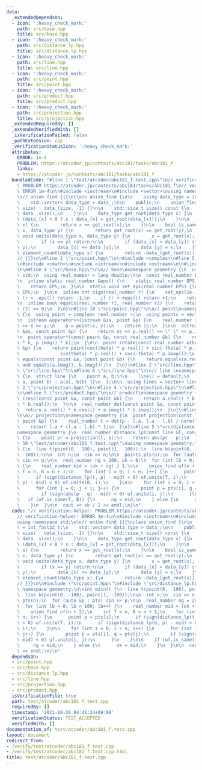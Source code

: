 ```yaml
---
data:
  _extendedDependsOn:
  - icon: ':heavy_check_mark:'
    path: src/base.hpp
    title: src/base.hpp
  - icon: ':heavy_check_mark:'
    path: src/distance_lp.hpp
    title: src/distance_lp.hpp
  - icon: ':heavy_check_mark:'
    path: src/line.hpp
    title: src/line.hpp
  - icon: ':heavy_check_mark:'
    path: src/point.hpp
    title: src/point.hpp
  - icon: ':heavy_check_mark:'
    path: src/product.hpp
    title: src/product.hpp
  - icon: ':heavy_check_mark:'
    path: src/projection.hpp
    title: src/projection.hpp
  _extendedRequiredBy: []
  _extendedVerifiedWith: []
  _isVerificationFailed: false
  _pathExtension: cpp
  _verificationStatusIcon: ':heavy_check_mark:'
  attributes:
    ERROR: 1e-4
    PROBLEM: https://atcoder.jp/contests/abc181/tasks/abc181_f
    links:
    - https://atcoder.jp/contests/abc181/tasks/abc181_f
  bundledCode: "#line 1 \"test/atcoder/abc181_f.test.cpp\"\n// verification-helper:\
    \ PROBLEM https://atcoder.jp/contests/abc181/tasks/abc181_f\n// verification-helper:\
    \ ERROR 1e-4\n\n#include <iostream>\n#include <vector>\nusing namespace std;\n\
    \n// union find {{{\nclass union_find {\n\n    using data_type = int_fast32_t;\n\
    \    std::vector< data_type > data_;\n\n    public:\n    union_find(std::size_t\
    \ size) : data_(size, -1) {}\n\n    std::size_t size() const {\n        return\
    \ data_.size();\n    }\n\n    data_type get_root(data_type x) {\n        return\
    \ (data_[x] < 0 ? x : data_[x] = get_root(data_[x]));\n    }\n\n    bool is_root(data_type\
    \ x) {\n        return x == get_root(x);\n    }\n\n    bool is_same(data_type\
    \ x, data_type y) {\n        return get_root(x) == get_root(y);\n    }\n\n   \
    \ void unite(data_type x, data_type y) {\n        x = get_root(x); y = get_root(y);\n\
    \        if (x == y) return;\n\n        if (data_[x] > data_[y]) std::swap(x,\
    \ y);\n        data_[x] += data_[y];\n        data_[y] = x;\n    }\n\n    data_type\
    \ element_count(data_type x) {\n        return -data_[get_root(x)];\n    }\n};\n\
    // }}}\n\n#line 2 \"src/point.hpp\"\n\n#include <complex>\n#line 5 \"src/point.hpp\"\
    \n#include <cmath>\n#include <istream>\n#include <ostream>\n\n#line 2 \"src/base.hpp\"\
    \n\n#line 4 \"src/base.hpp\"\n\n// base\nnamespace geometry {\n  using namespace\
    \ std;\n  using real_number = long double;\n\n  const real_number PI = acosl(-1);\n\
    \n  inline static real_number &eps() {\n    static real_number EPS = 1e-10;\n\
    \    return EPS;\n  }\n\n  static void set_eps(real_number EPS) {\n    eps() =\
    \ EPS;\n  }\n\n  inline int sign(real_number r) {\n    set_eps(1e-10);\n    if\
    \ (r < -eps()) return -1;\n    if (r > +eps()) return +1;\n    return 0;\n  }\n\
    \n  inline bool equals(real_number r1, real_number r2) {\n    return sign(r1 -\
    \ r2) == 0;\n  }\n}\n#line 10 \"src/point.hpp\"\n\n// point\nnamespace geometry\
    \ {\n  using point = complex< real_number >;\n  using points = vector< point >;\n\
    \n  istream &operator>>(istream &is, point &p) {\n    real_number x, y;\n    is\
    \ >> x >> y;\n    p = point(x, y);\n    return is;\n  }\n\n  ostream &operator<<(ostream\
    \ &os, const point &p) {\n    return os << p.real() << \" \" << p.imag();\n  }\n\
    \n  point operator*(const point &p, const real_number &k) {\n    return point(p.real()\
    \ * k, p.imag() * k);\n  }\n\n  point rotate(const real_number &theta, const point\
    \ &p) {\n    return point(cos(theta) * p.real() + sin(-theta) * p.imag(),\n  \
    \               sin(theta) * p.real() + cos(-theta) * p.imag());\n  }\n\n  bool\
    \ equals(const point &a, const point &b) {\n    return equals(a.real(), b.real())\
    \ and equals(a.imag(), b.imag());\n  }\n}\n#line 2 \"src/line.hpp\"\n\n#line 4\
    \ \"src/line.hpp\"\n\n#line 6 \"src/line.hpp\"\n\n// line \nnamespace geometry\
    \ {\n  struct line {\n    point a, b;\n\n    line() = default;\n    line(point\
    \ a, point b) : a(a), b(b) {}\n  };\n\n  using lines = vector< line >;\n}\n#line\
    \ 2 \"src/projection.hpp\"\n\n#line 4 \"src/projection.hpp\"\n\n#line 2 \"src/product.hpp\"\
    \n\n#line 5 \"src/product.hpp\"\n\n// product\nnamespace geometry {\n  real_number\
    \ cross(const point &a, const point &b) {\n    return a.real() * b.imag() - a.imag()\
    \ * b.real();\n  }\n\n  real_number dot(const point &a, const point &b) {\n  \
    \  return a.real() * b.real() + a.imag() * b.imag();\n  }\n}\n#line 9 \"src/projection.hpp\"\
    \n\n// projection\nnamespace geometry {\n  point projection(const line &l, const\
    \ point &p) {\n    real_number t = dot(p - l.a, l.a - l.b) / norm(l.a - l.b);\n\
    \    return l.a + (l.a - l.b) * t;\n  }\n}\n#line 5 \"src/distance_lp.hpp\"\n\n\
    namespace geometry {\n  real_number distance_lp(const line &l, const point &p)\
    \ {\n    point pr = projection(l, p);\n    return abs(pr - p);\n  }\n}\n#line\
    \ 50 \"test/atcoder/abc181_f.test.cpp\"\nusing namespace geometry;\n\nint main()\
    \ {\n  line t(point(0,  100), point(1,  100));\n  line b(point(0, -100), point(1,\
    \ -100));\n\n  int n;\n  cin >> n;\n\n  points pts(n);\n  for (auto &p : pts)\
    \ cin >> p;\n\n  real_number ng = 200, ok = 0;\n  for (int lb = 0; lb < 100; lb++)\
    \ {\n    real_number mid = (ok + ng) / 2;\n\n    union_find uf(n + 2);\n    int\
    \ T = n, B = n + 1;\n    for (int i = 0; i < n; i++) {\n      point p = pts[i];\n\
    \      if (sign(distance_lp(t, p) - mid) < 0) uf.unite(T, i);\n      if (sign(distance_lp(b,\
    \ p) - mid) < 0) uf.unite(B, i);\n    }\n\n    for (int i = 0; i < n; i++) {\n\
    \      for (int j = 0; j < i; j++) {\n        point p = pts[i], q = pts[j];\n\
    \        if (sign(abs(p - q) - mid) < 0) uf.unite(i, j);\n      }\n    }\n\n \
    \   if (uf.is_same(T, B)) {\n      ng = mid;\n    } else {\n      ok = mid;\n\
    \    }\n  }\n\n  cout << ok / 2 << endl;\n}\n"
  code: "// verification-helper: PROBLEM https://atcoder.jp/contests/abc181/tasks/abc181_f\n\
    // verification-helper: ERROR 1e-4\n\n#include <iostream>\n#include <vector>\n\
    using namespace std;\n\n// union find {{{\nclass union_find {\n\n    using data_type\
    \ = int_fast32_t;\n    std::vector< data_type > data_;\n\n    public:\n    union_find(std::size_t\
    \ size) : data_(size, -1) {}\n\n    std::size_t size() const {\n        return\
    \ data_.size();\n    }\n\n    data_type get_root(data_type x) {\n        return\
    \ (data_[x] < 0 ? x : data_[x] = get_root(data_[x]));\n    }\n\n    bool is_root(data_type\
    \ x) {\n        return x == get_root(x);\n    }\n\n    bool is_same(data_type\
    \ x, data_type y) {\n        return get_root(x) == get_root(y);\n    }\n\n   \
    \ void unite(data_type x, data_type y) {\n        x = get_root(x); y = get_root(y);\n\
    \        if (x == y) return;\n\n        if (data_[x] > data_[y]) std::swap(x,\
    \ y);\n        data_[x] += data_[y];\n        data_[y] = x;\n    }\n\n    data_type\
    \ element_count(data_type x) {\n        return -data_[get_root(x)];\n    }\n};\n\
    // }}}\n\n#include \"src/point.hpp\"\n#include \"src/distance_lp.hpp\"\nusing\
    \ namespace geometry;\n\nint main() {\n  line t(point(0,  100), point(1,  100));\n\
    \  line b(point(0, -100), point(1, -100));\n\n  int n;\n  cin >> n;\n\n  points\
    \ pts(n);\n  for (auto &p : pts) cin >> p;\n\n  real_number ng = 200, ok = 0;\n\
    \  for (int lb = 0; lb < 100; lb++) {\n    real_number mid = (ok + ng) / 2;\n\n\
    \    union_find uf(n + 2);\n    int T = n, B = n + 1;\n    for (int i = 0; i <\
    \ n; i++) {\n      point p = pts[i];\n      if (sign(distance_lp(t, p) - mid)\
    \ < 0) uf.unite(T, i);\n      if (sign(distance_lp(b, p) - mid) < 0) uf.unite(B,\
    \ i);\n    }\n\n    for (int i = 0; i < n; i++) {\n      for (int j = 0; j < i;\
    \ j++) {\n        point p = pts[i], q = pts[j];\n        if (sign(abs(p - q) -\
    \ mid) < 0) uf.unite(i, j);\n      }\n    }\n\n    if (uf.is_same(T, B)) {\n \
    \     ng = mid;\n    } else {\n      ok = mid;\n    }\n  }\n\n  cout << ok / 2\
    \ << endl;\n}\n"
  dependsOn:
  - src/point.hpp
  - src/base.hpp
  - src/distance_lp.hpp
  - src/line.hpp
  - src/projection.hpp
  - src/product.hpp
  isVerificationFile: true
  path: test/atcoder/abc181_f.test.cpp
  requiredBy: []
  timestamp: '2021-10-26 04:41:24+09:00'
  verificationStatus: TEST_ACCEPTED
  verifiedWith: []
documentation_of: test/atcoder/abc181_f.test.cpp
layout: document
redirect_from:
- /verify/test/atcoder/abc181_f.test.cpp
- /verify/test/atcoder/abc181_f.test.cpp.html
title: test/atcoder/abc181_f.test.cpp
---
```

